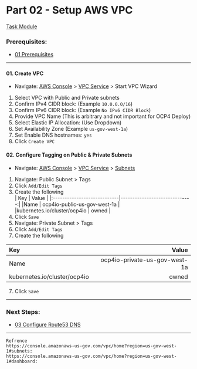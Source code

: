 # Part 02 - Setup AWS VPC
[Task Module](../task/vpc/)
### Prerequisites:
  + [01 Prerequisites]
--------------------------------------------------------------------------------
#### 01\. Create VPC
  + Navigate: [AWS Console] > [VPC Service] > Start VPC Wizard
  1. Select VPC with Public and Private subnets
  2. Confirm IPv4 CIDR block: (Example `10.0.0.0/16`)
  3. Confirm IPv6 CIDR block: (Example `No IPv6 CIDR Block`)
  4. Provide VPC Name (This is arbitrary and not important for OCP4 Deploy)
  5. Select Elastic IP Allocation: (Use Dropdown)
  5. Set Availability Zone (Example `us-gov-west-1a`)
  6. Set Enable DNS hostnames: `yes`
  8. Click `Create VPC`

#### 02\. Configure Tagging on Public & Private Subnets
  + Navigate: [AWS Console] > [VPC Service] > [Subnets] 
  1. Navigate: Public Subnet > Tags
  1. Click `Add/Edit Tags`
  2. Create the following    
| Key                         | Value                         |
|:----------------------------|------------------------------:|
|Name                         | ocp4io-public-us-gov-west-1a |
|kubernetes.io/cluster/ocp4io | owned                         |
  3. Click `Save`
  4. Navigate: Private Subnet > Tags
  5. Click `Add/Edit Tags`
  6. Create the following    

| Key                         | Value                         |
|:----------------------------|------------------------------:|
|Name                         | ocp4io-private-us-gov-west-1a |
|kubernetes.io/cluster/ocp4io | owned                         |

  7. Click `Save`
  
---------------------------------------------------------------------------------
### Next Steps:
  + [03 Configure Route53 DNS]
--------------------------------------------------------------------------------
[01 Prerequisites]:/manual/01_Prerequisites.md
[03 Configure Route53 DNS]:../manual/03_Route53DNS.md
[AWS Console]:https://console.amazonaws-us-gov.com/console/home?region=us-gov-west-1#
[VPC Service]:https://console.amazonaws-us-gov.com/vpc/home?region=us-gov-west-1
[Subnets]:https://console.amazonaws-us-gov.com/vpc/home?region=us-gov-west-1#dashboard:

```
Refrence
https://console.amazonaws-us-gov.com/vpc/home?region=us-gov-west-1#subnets:
https://console.amazonaws-us-gov.com/vpc/home?region=us-gov-west-1#dashboard:
```
